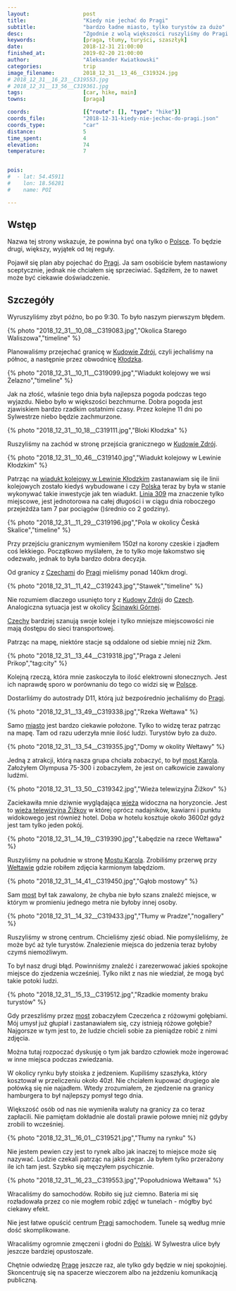 ```yaml
---
layout:                 post
title:                  "Kiedy nie jechać do Pragi"
subtitle:               "bardzo ładne miasto, tylko turystów za dużo"
desc:                   "Zgodnie z wolą większości ruszyliśmy do Pragi. Byłem nastawiony sceptycznie i nasze plany miały sporo niedociągnięć, jednak przynajmniej zobaczyłbym Pragę. Ostatecznie dowiedziałem się, co to oznacza ogrom turystów. Przyjadę tam może kiedyś w spokojniejszym momencie."
keywords:               [praga, tłumy, turyści, szaszłyk]
date:                   2018-12-31 21:00:00
finished_at:            2019-02-20 21:00:00
author:                 "Aleksander Kwiatkowski"
categories:             trip
image_filename:         2018_12_31__13_46__C319324.jpg
# 2018_12_31__16_23__C319553.jpg
# 2018_12_31__13_56__C319361.jpg
tags:                   [car, hike, main]
towns:                  [praga]

coords:                 [{"route": [], "type": "hike"}]
coords_file:            "2018-12-31-kiedy-nie-jechac-do-pragi.json"
coords_type:            "car"
distance:               5
time_spent:             4
elevation:              74
temperature:            7


pois:
#  - lat: 54.45911
#    lon: 18.56281
#    name: POI

---
```


[wiki-polska]: https://pl.wikipedia.org/wiki/Polska
[wiki-praga]: https://pl.wikipedia.org/wiki/Praga
[wiki-kudowa-zdroj]: https://pl.wikipedia.org/wiki/Kudowa-Zdr%C3%B3j
[wiki-klodzko]: https://pl.wikipedia.org/wiki/K%C5%82odzko
[wiki-czechy]: https://pl.wikipedia.org/wiki/Czechy
[wiki-scinawka-gorna]: https://pl.wikipedia.org/wiki/%C5%9Acinawka_G%C3%B3rna
[wiki-weltawa]: https://pl.wikipedia.org/wiki/We%C5%82tawa
[wiki-lewin-wiadukt]: https://pl.wikipedia.org/wiki/Wiadukt_kolejowy_w_Lewinie_K%C5%82odzkim
[wiki-linia-309]: https://pl.wikipedia.org/wiki/Linia_kolejowa_nr_309
[wiki-most-karola]: https://pl.wikipedia.org/wiki/Most_Karola_w_Pradze
[wiki-wieza-zizkov]: https://pl.wikipedia.org/wiki/Wie%C5%BCa_telewizyjna_%C5%BDi%C5%BEkov

## Wstęp

Nazwa tej strony wskazuje, że powinna być ona tylko o [Polsce][wiki-polska].
To będzie drugi, większy, wyjątek od tej reguły.

Pojawił się plan aby pojechać do [Pragi][wiki-praga]. Ja sam osobiście byłem
nastawiony sceptycznie, jednak nie chciałem się sprzeciwiać. Sądziłem, że
to nawet może być ciekawie doświadczenie.

## Szczegóły

Wyruszyliśmy zbyt późno, bo po 9:30. To było naszym pierwszym błędem.

{% photo "2018_12_31__10_08__C319083.jpg","Okolica Starego Waliszowa","timeline" %}

Planowaliśmy przejechać granicę w [Kudowie Zdrój][wiki-kudowa-zdroj],
czyli jechaliśmy na północ, a następnie przez obwodnicę [Kłodzka][wiki-klodzko].

{% photo "2018_12_31__10_11__C319099.jpg","Wiadukt kolejowy we wsi Żelazno","timeline" %}

Jak na złość, właśnie tego dnia była najlepsza pogoda podczas tego wyjazdu. Niebo było w
większości bezchmurne. Dobra pogoda jest zjawiskiem bardzo rzadkim ostatnimi czasy.
Przez kolejne 11 dni po Sylwestrze niebo będzie zachmurzone.

{% photo "2018_12_31__10_18__C319111.jpg","Bloki Kłodzka" %}

Ruszyliśmy na zachód w stronę przejścia granicznego w [Kudowie Zdrój][wiki-kudowa-zdroj].

{% photo "2018_12_31__10_46__C319140.jpg","Wiadukt kolejowy w Lewinie Kłodzkim" %}

Patrząc na [wiadukt kolejowy w Lewinie Kłodzkim][wiki-lewin-wiadukt] zastanawiam się
ile linii kolejowych zostało kiedyś wybudowane i czy [Polska][wiki-polska] teraz
by była w stanie wykonywać takie inwestycje jak ten wiadukt.
[Linia 309][wiki-linia-309] ma znaczenie tylko miejscowe, jest jednotorowa na całej
długości i w ciągu dnia roboczego przejeżdża tam 7 par pociągów ()średnio co 2 godziny).

{% photo "2018_12_31__11_29__C319196.jpg","Pola w okolicy Česká Skalice","timeline" %}

Przy przejściu granicznym wymieniłem 150zł na korony czeskie i zjadłem coś lekkiego.
Początkowo myślałem, że to tylko moje łakomstwo się odezwało, jednak to była bardzo dobra
decyzja.

Od granicy z [Czechami][wiki-czechy] do [Pragi][wiki-praga] mieliśmy ponad 140km drogi.

{% photo "2018_12_31__11_42__C319243.jpg","Stawek","timeline" %}

Nie rozumiem dlaczego usunięto tory z [Kudowy Zdrój][wiki-kudowa-zdroj]
do [Czech][wiki-czechy]. Analogiczna sytuacja jest w okolicy [Ścinawki Górnej][wiki-scinawka-gorna].

[Czechy][wiki-czechy] bardziej szanują swoje koleje i tylko mniejsze miejscowości
nie mają dostępu do sieci transportowej.

Patrząc na mapę, niektóre stacje są oddalone od siebie mniej niż 2km.

{% photo "2018_12_31__13_44__C319318.jpg","Praga z Jeleni Prikop","tag:city" %}

Kolejną rzeczą, która mnie zaskoczyła to ilość elektrowni słonecznych.
Jest ich naprawdę sporo w porównaniu do tego co widzi się w [Polsce][wiki-polska].

Dostarliśmy do autostrady D11, którą już bezpośrednio jechaliśmy do [Pragi][wiki-praga].

{% photo "2018_12_31__13_49__C319338.jpg","Rzeka Wełtawa" %}

Samo [miasto][wiki-praga] jest bardzo ciekawie położone. Tylko to widzę teraz
patrząc na mapę. Tam od razu uderzyła mnie ilość ludzi. Turystów było za dużo.

{% photo "2018_12_31__13_54__C319355.jpg","Domy w okolity Wełtawy" %}

Jedną z atrakcji, którą nasza grupa chciała zobaczyć, to był
[most Karola][wiki-most-karola]. Założyłem Olympusa 75-300 i zobaczyłem, że
jest on całkowicie zawalony ludźmi.

{% photo "2018_12_31__13_50__C319342.jpg","Wieża telewizyjna Žižkov" %}

Zaciekawiła mnie dziwnie wyglądająca [wieża][wiki-wieza-zizkov] widoczna na horyzoncie.
Jest to [wieża telewizyjna Žižkov][wiki-wieza-zizkov] w której oprócz nadajników,
kawiarni i punktu widokowego jest również hotel.
Doba w hotelu kosztuje około 3600zł gdyż jest tam tylko jeden pokój.

{% photo "2018_12_31__14_19__C319390.jpg","Łabędzie na rzece Wełtawa" %}

Ruszyliśmy na południe w stronę [Mostu Karola][wiki-most-karola].
Zrobiliśmy przerwę przy [Wełtawie][wiki-weltawa] gdzie robiłem zdjęcia
karmionym łabędziom.

{% photo "2018_12_31__14_41__C319450.jpg","Gąłob mostowy" %}

Sam [most][wiki-most-karola] był tak zawalony, że chyba nie było szans znaleźć
miejsce, w którym w promieniu jednego metra nie byłoby innej osoby.

{% photo "2018_12_31__14_32__C319433.jpg","Tłumy w Pradze","nogallery" %}

Ruszyliśmy w stronę centrum. Chcieliśmy zjeść obiad. Nie pomyśleliśmy, że może
być aż tyle turystów. Znalezienie miejsca do jedzenia teraz byłoby czymś niemożliwym.

To był nasz drugi błąd. Powinniśmy znaleźć i zarezerwować jakieś spokojne
miejsce do zjedzenia wcześniej. Tylko nikt z nas nie wiedział, że mogą być
takie potoki ludzi.

{% photo "2018_12_31__15_13__C319512.jpg","Rzadkie momenty braku turystów" %}

Gdy przeszliśmy przez [most][wiki-most-karola] zobaczyłem Czeczeńca z różowymi
gołębiami. Mój umysł już głupiał i zastanawiałem się, czy istnieją różowe gołębie?
Najgorsze w tym jest to, że ludzie chcieli sobie za pieniądze robić z nimi
zdjęcia.

Można tutaj rozpoczać dyskusję o tym jak bardzo człowiek może ingerować
w inne miejsca podczas zwiedzania.

W okolicy rynku były stoiska z jedzeniem. Kupiliśmy szaszłyka, który kosztował
w przeliczeniu około 40zł. Nie chciałem kupować drugiego ale połówką się nie najadłem.
Wtedy zrozumiałem, że zjedzenie na granicy hamburgera to był najlepszy pomysł tego dnia.

Większość osób od nas nie wymieniła waluty na granicy za co teraz zapłacili.
Nie pamiętam dokładnie ale dostali prawie połowe mniej niż gdyby zrobili
to wcześniej.

{% photo "2018_12_31__16_01__C319521.jpg","Tłumy na rynku" %}

Nie jestem pewien czy jest to rynek albo jak inaczej to miejsce może się nazywać.
Ludzie czekali patrząc na jakiś zegar. Ja byłem tylko przerażony ile ich tam jest.
Szybko się męczyłem psychicznie.

{% photo "2018_12_31__16_23__C319553.jpg","Popołudniowa Wełtawa" %}

Wracaliśmy do samochodów. Robiło się już ciemno. Bateria mi się rozładowała
przez co nie mogłem robić zdjęć w tunelach - mógłby być ciekawy efekt.

Nie jest łatwe opuścić centrum [Pragi][wiki-praga] samochodem. Tunele są według mnie
dość skomplikowane.

Wracaliśmy ogromnie zmęczeni i głodni do [Polski][wiki-polska].
W Sylwestra ulice były jeszcze bardziej opustoszałe.

Chętnie odwiedzę [Pragę][wiki-praga] jeszcze raz, ale tylko gdy będzie w niej spokojniej.
Skoncentruję się na spacerze wieczorem albo na jeżdzeniu komunikacją publiczną.
